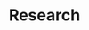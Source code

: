 ---
title: Research
menu:
  sidebar:
    name: Research Projects in EN
    identifier: research
    weight: 300
---